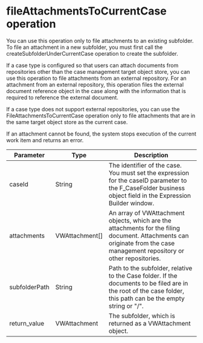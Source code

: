 # fileAttachmentsToCurrentCase operation

You can use this operation only to file attachments to an existing subfolder. To file an
attachment in a new subfolder, you must first call the createSubfolderUnderCurrentCase operation to
create the subfolder.

If a case type is configured so that users can attach documents from repositories other than the
case management target object store, you can use this operation to file attachments from an external
repository. For an attachment from an external repository, this operation files the external
document reference object in the case along with the information that is required to reference the
external document.

If a case type does not support external repositories, you can use the
FileAttachmentsToCurrentCase operation only to file attachments that are in the same target object
store as the current case.

If an attachment cannot be found, the system stops execution of the current work item and returns
an error.

| Parameter     | Type           | Description                                                                                                                                                               |
|---------------|----------------|---------------------------------------------------------------------------------------------------------------------------------------------------------------------------|
| caseId        | String         | The identifier of the case. You must set the expression for the caseID parameter to the F\_CaseFolder business object field in the Expression Builder window.              |
| attachments   | VWAttachment[] | An array of VWAttachment objects, which are the attachments for the filing document. Attachments can originate from the case management repository or other repositories. |
| subfolderPath | String         | Path to the subfolder, relative to the Case folder. If the documents to be filed are in the root of the case folder, this path can be the empty string or "/".            |
| return\_value  | VWAttachment   | The subfolder, which is returned as a VWAttachment object.                                                                                                                |